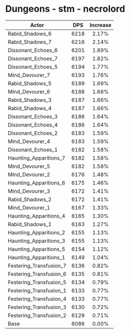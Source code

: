 # Dungeons - stm - necrolord
| Actor | DPS | Increase |
|---|:---:|:---:|
|Rabid_Shadows_6|6218|2.17%|
|Rabid_Shadows_7|6216|2.14%|
|Dissonant_Echoes_6|6201|1.89%|
|Dissonant_Echoes_7|6197|1.82%|
|Dissonant_Echoes_5|6194|1.77%|
|Mind_Devourer_7|6193|1.76%|
|Rabid_Shadows_5|6189|1.69%|
|Mind_Devourer_6|6188|1.68%|
|Rabid_Shadows_3|6187|1.66%|
|Rabid_Shadows_4|6187|1.66%|
|Dissonant_Echoes_3|6186|1.64%|
|Dissonant_Echoes_4|6186|1.64%|
|Dissonant_Echoes_2|6183|1.59%|
|Mind_Devourer_4|6183|1.59%|
|Dissonant_Echoes_1|6182|1.58%|
|Haunting_Apparitions_7|6182|1.58%|
|Mind_Devourer_5|6182|1.58%|
|Mind_Devourer_2|6176|1.48%|
|Haunting_Apparitions_6|6175|1.46%|
|Mind_Devourer_3|6172|1.41%|
|Rabid_Shadows_2|6172|1.41%|
|Mind_Devourer_1|6167|1.33%|
|Haunting_Apparitions_4|6165|1.30%|
|Rabid_Shadows_1|6163|1.27%|
|Haunting_Apparitions_2|6155|1.13%|
|Haunting_Apparitions_3|6155|1.13%|
|Haunting_Apparitions_5|6154|1.12%|
|Haunting_Apparitions_1|6149|1.04%|
|Festering_Transfusion_7|6136|0.82%|
|Festering_Transfusion_6|6135|0.81%|
|Festering_Transfusion_5|6134|0.79%|
|Festering_Transfusion_1|6133|0.77%|
|Festering_Transfusion_4|6133|0.77%|
|Festering_Transfusion_3|6130|0.72%|
|Festering_Transfusion_2|6129|0.71%|
|Base|6086|0.00%|
